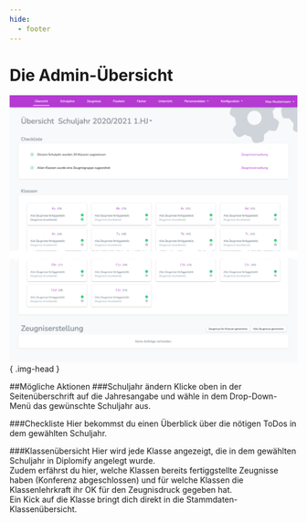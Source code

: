 ```yaml
---
hide:
  - footer
---
```


# Die Admin-Übersicht

![Image title](../../img/01_Administration/overview.png){ .img-head }


##Mögliche Aktionen
###Schuljahr ändern
Klicke oben in der Seitenüberschrift auf die Jahresangabe und wähle in dem Drop-Down-Menü das gewünschte Schuljahr aus.

###Checkliste
Hier bekommst du einen Überblick über die nötigen ToDos in dem gewählten Schuljahr.

###Klassenübersicht
Hier wird jede Klasse angezeigt, die in dem gewählten Schuljahr in Diplomify angelegt wurde. <br>
Zudem erfährst du hier, welche Klassen bereits fertiggstellte Zeugnisse haben (Konferenz abgeschlossen) und für welche Klassen die Klassenlehrkraft ihr OK für den Zeugnisdruck gegeben hat. <br>
Ein Kick auf die Klasse bringt dich direkt in die Stammdaten-Klassenübersicht.


